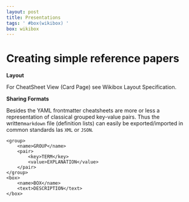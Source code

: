 ```yaml
---
layout: post
title: Presentations
tags: ' #box(wikibox) '
box: wikibox
---
```


# Creating simple reference papers

**Layout**

For CheatSheet View (Card Page) see Wikibox Layout Specification.

**Sharing Formats**

Besides the YAML frontmatter cheatsheets are more or less a representation of classical grouped key-value pairs. Thus the written`markdown` file (definition lists) can easily be exported/imported in common standards las `XML` or `JSON`.

	<group>
		<name>GROUP</name>
		<pair>
			<key>TERM</key>
			<value>EXPLANATION</value>
		</pair>
	</group>
	<box>
		<name>BOX</name>
		<text>DESCRIPTION</text>
	</box>